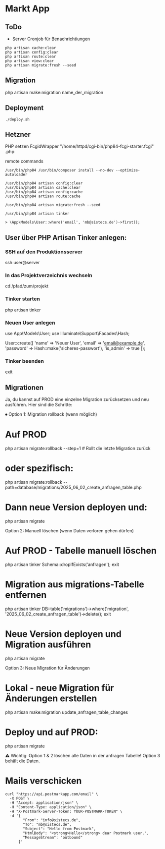 # Markt App

## ToDo

-   Server Cronjob für Benachrichtiungen

```
php artisan cache:clear
php artisan config:clear
php artisan route:clear
php artisan view:clear
php artisan migrate:fresh --seed
```

## Migration

php artisan make:migration name_der_migration

## Deployment

`./deploy.sh`

## Hetzner

PHP setzen
FcgidWrapper "/home/httpd/cgi-bin/php84-fcgi-starter.fcgi" .php

remote commands

```
/usr/bin/php84 /usr/bin/composer install --no-dev --optimize-autoloader

/usr/bin/php84 artisan config:clear
/usr/bin/php84 artisan cache:clear
/usr/bin/php84 artisan config:cache
/usr/bin/php84 artisan route:cache

/usr/bin/php84 artisan migrate:fresh --seed

/usr/bin/php84 artisan tinker

> \App\Models\User::where('email', 'mb@sistecs.de')->first();
```

## User über PHP Artisan Tinker anlegen:

### SSH auf den Produktionsserver

ssh user@server

### In das Projektverzeichnis wechseln

cd /pfad/zum/projekt

### Tinker starten

php artisan tinker

### Neuen User anlegen

use App\Models\User;
use Illuminate\Support\Facades\Hash;

User::create([
'name' => 'Neuer User',
'email' => 'email@example.de',
'password' => Hash::make('sicheres-passwort'),
'is_admin' => true
]);

### Tinker beenden

exit

## Migrationen

Ja, du kannst auf PROD eine einzelne Migration zurücksetzen und neu ausführen. Hier sind die Schritte:

⏺ Option 1: Migration rollback (wenn möglich)

# Auf PROD

php artisan migrate:rollback --step=1 # Rollt die letzte Migration zurück

# oder spezifisch:

php artisan migrate:rollback --path=database/migrations/2025_06_02_create_anfragen_table.php

# Dann neue Version deployen und:

php artisan migrate

Option 2: Manuell löschen (wenn Daten verloren gehen dürfen)

# Auf PROD - Tabelle manuell löschen

php artisan tinker
Schema::dropIfExists('anfragen');
exit

# Migration aus migrations-Tabelle entfernen

php artisan tinker
DB::table('migrations')->where('migration', '2025_06_02_create_anfragen_table')->delete();
exit

# Neue Version deployen und Migration ausführen

php artisan migrate

Option 3: Neue Migration für Änderungen

# Lokal - neue Migration für Änderungen erstellen

php artisan make:migration update_anfragen_table_changes

# Deploy und auf PROD:

php artisan migrate

⚠️ Wichtig: Option 1 & 2 löschen alle Daten in der anfragen Tabelle! Option 3 behält die Daten.

# Mails verschicken

```
curl "https://api.postmarkapp.com/email" \
  -X POST \
  -H "Accept: application/json" \
  -H "Content-Type: application/json" \
  -H "X-Postmark-Server-Token: YOUR-POSTMARK-TOKEN" \
  -d '{
        "From": "info@sistecs.de",
        "To": "mb@sistecs.de",
        "Subject": "Hello from Postmark",
        "HtmlBody": "<strong>Hello</strong> dear Postmark user.",
        "MessageStream": "outbound"
      }'
```
